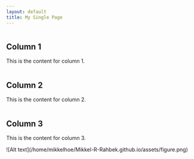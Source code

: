 ```yaml
---
layout: default
title: My Single Page
---
```


<div class="container">
    <div class="column">
        <h2>Column 1</h2>
        <p>This is the content for column 1.</p>
    </div>
    <div class="column">
        <h2>Column 2</h2>
        <p>This is the content for column 2.</p>
    </div>
    <div class="column">
        <h2>Column 3</h2>
        <p>This is the content for column 3.</p>
        ![Alt text](/home/mikkelhoe/Mikkel-R-Rahbek.github.io/assets/figure.png)
    </div>
</div>